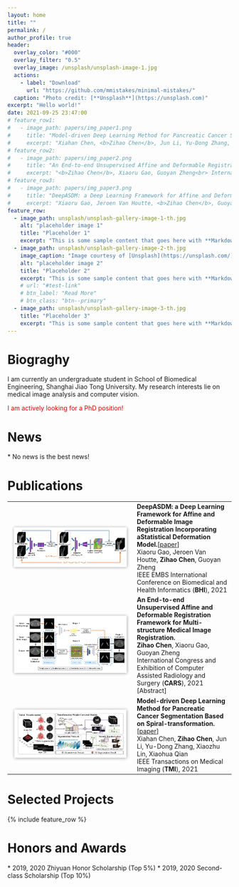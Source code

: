 ```yaml
---
layout: home
title: ""
permalink: /
author_profile: true
header:
  overlay_color: "#000"
  overlay_filter: "0.5"
  overlay_image: /unsplash/unsplash-image-1.jpg
  actions:
    - label: "Download"
      url: "https://github.com/mmistakes/minimal-mistakes/"
  caption: "Photo credit: [**Unsplash**](https://unsplash.com)"
excerpt: "Hello world!"
date: 2021-09-25 23:47:00
# feature_row1:
#   - image_path: papers/img_paper1.png
#     title: "Model-driven Deep Learning Method for Pancreatic Cancer Segmentation Based on Spiral-transformation."
#     excerpt: "Xiahan Chen, <b>Zihao Chen</b>, Jun Li, Yu-Dong Zhang, Xiaozhu Lin, Xiaohua Qian <br> IEEE Transactions on Medical Imaging (<b>TMI</b>), 2021 <br>"
# feature_row2:
#   - image_path: papers/img_paper2.png
#     title: "An End-to-end Unsupervised Affine and Deformable Registration Framework for Multi-structure Medical Image Registration."
#     excerpt: "<b>Zihao Chen</b>, Xiaoru Gao, Guoyan Zheng<br> International Congress and Exhibition of Computer Assisted Radiology and Surgery (<b>CARS</b>), 2021 [Abstract]"
# feature_row3:
#   - image_path: papers/img_paper3.png
#     title: "DeepASDM: a Deep Learning Framework for Affine and Deformable Image Registration Incorporating aStatistical Deformation Model."
#     excerpt: "Xiaoru Gao, Jeroen Van Houtte, <b>Zihao Chen</b>, Guoyan Zheng<br> IEEE EMBS International Conference on Biomedical and Health Informatics (<b>BHI</b>), 2021"
feature_row:
  - image_path: unsplash/unsplash-gallery-image-1-th.jpg
    alt: "placeholder image 1"
    title: "Placeholder 1"
    excerpt: "This is some sample content that goes here with **Markdown** formatting."
  - image_path: unsplash/unsplash-gallery-image-2-th.jpg
    image_caption: "Image courtesy of [Unsplash](https://unsplash.com/)"
    alt: "placeholder image 2"
    title: "Placeholder 2"
    excerpt: "This is some sample content that goes here with **Markdown** formatting."
    # url: "#test-link"
    # btn_label: "Read More"
    # btn_class: "btn--primary"
  - image_path: unsplash/unsplash-gallery-image-3-th.jpg
    title: "Placeholder 3"
    excerpt: "This is some sample content that goes here with **Markdown** formatting."
---
```


<h1>Biograghy</h1>
I am currently an undergraduate student in School of Biomedical Engineering, Shanghai Jiao Tong University. My research interests lie on medical image analysis and computer vision.

<font color="#dd0000">I am actively looking for a PhD position!</font>

<h1 class="body">News</h1>
* No news is the best news!

<h1 class="body">Publications</h1>
<!-- {% include feature_row id="feature_row3" type="left" %}
{% include feature_row id="feature_row2" type="left" %}
{% include feature_row id="feature_row1" type="left" %} -->
<table id="tbPublications" width="100%">
    <tbody>
    <tr>
        <td width="270">
        <img src="images/papers/img_paper3.png">
        </td>
        <td><b>DeepASDM: a Deep Learning Framework for Affine and Deformable Image Registration Incorporating aStatistical Deformation Model.</b>[<a href="https://ieeexplore.ieee.org/abstract/document/9508553">paper</a>]<br>
        Xiaoru Gao, Jeroen Van Houtte, <b>Zihao Chen</b>, Guoyan Zheng<br>
        IEEE EMBS International Conference on Biomedical and Health Informatics (<b>BHI</b>), 2021<br>
        </td>
    </tr>
    <tr>
        <td width="270">
        <img src="images/papers/img_paper2.png">
        </td>
        <td><b>An End-to-end Unsupervised Affine and Deformable Registration Framework for Multi-structure Medical Image Registration.</b><br>
        <b>Zihao Chen</b>, Xiaoru Gao, Guoyan Zheng<br>
        International Congress and Exhibition of Computer Assisted Radiology and Surgery (<b>CARS</b>), 2021 [Abstract]<br>
        </td>
    </tr>
    <tr>
        <td width="270">
        <img src="images/papers/img_paper1.png">
        </td>
        <td><b>Model-driven Deep Learning Method for Pancreatic Cancer Segmentation Based on Spiral-transformation.</b>[<a href="https://ieeexplore.ieee.org/abstract/document/9512056">paper</a>]<br>
        Xiahan Chen, <b>Zihao Chen</b>, Jun Li, Yu-Dong Zhang, Xiaozhu Lin, Xiaohua Qian <br>
        IEEE Transactions on Medical Imaging (<b>TMI</b>), 2021 <br>
        </td>
    </tr>
</tbody></table>

<h1 class="body">Selected Projects</h1>
{% include feature_row %}

<h1 class="body">Honors and Awards</h1>
* 2019, 2020 Zhiyuan Honor Scholarship (Top 5%)
* 2019, 2020 Second-class Scholarship (Top 10%)
